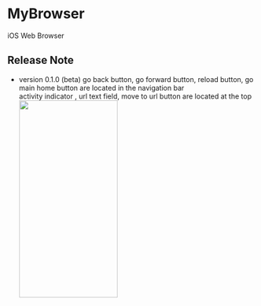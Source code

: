# MyBrowser
iOS Web Browser

## Release Note
- version 0.1.0 (beta)
  go back button, go forward button, reload button, go main home button are located in the navigation bar<br>
  activity indicator , url text field, move to url button are located at the top<br>
  <img src="이미지주소.png" width="200" height="400"/>

